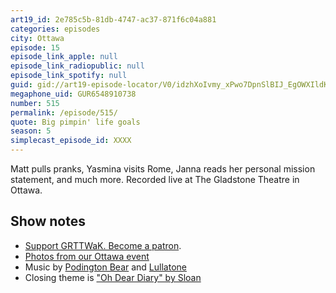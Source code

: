 ```yaml
---
art19_id: 2e785c5b-81db-4747-ac37-871f6c04a881
categories: episodes
city: Ottawa
episode: 15
episode_link_apple: null
episode_link_radiopublic: null
episode_link_spotify: null
guid: gid://art19-episode-locator/V0/idzhXoIvmy_xPwo7DpnSlBIJ_EgOWXIldK2f8uxPbVo
megaphone_uid: GUR6548910738
number: 515
permalink: /episode/515/
quote: Big pimpin' life goals
season: 5
simplecast_episode_id: XXXX
---
```


Matt pulls pranks, Yasmina visits Rome, Janna reads her personal mission statement, and much more. Recorded live at The Gladstone Theatre in Ottawa.

## Show notes
* [Support GRTTWaK. Become a patron](https://grownupsreadthingstheywroteaskids.com/support/?utm_source=podcast&utm_medium=referral&utm_campaign=515).
* [Photos from our Ottawa event](https://www.facebook.com/media/set/?set=a.10155984751413600.1073741921.121054468599&type=1&l=1eee2f81ef)
* Music by [Podington Bear](https://geo.itunes.apple.com/us/artist/podington-bear/id250459572?at=10lR7u&mt=1&app=music) and [Lullatone](https://geo.itunes.apple.com/us/artist/lullatone/id34467705?at=10lR7u&mt=1&app=music)
* Closing theme is ["Oh Dear Diary" by Sloan](http://sloan.spinshop.com/details/9850)